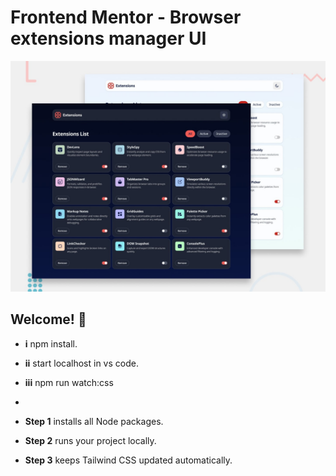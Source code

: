 # Frontend Mentor - Browser extensions manager UI

![Design preview for the Browser extensions manager UI coding challenge](./preview.jpg)

## Welcome! 👋

- **i** npm install.  
- **ii** start localhost in vs code.  
- **iii** npm run watch:css

- 

- **Step 1** installs all Node packages.  
- **Step 2** runs your project locally.  
- **Step 3** keeps Tailwind CSS updated automatically.  
